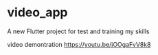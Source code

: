 # video_app

A new Flutter project for test and training my skills

video demontration
https://youtu.be/jOOgaFvV8k8

